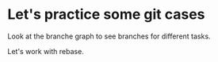 # Let's practice some git cases

Look at the branche graph to see branches for different tasks.

Let's work with rebase.
